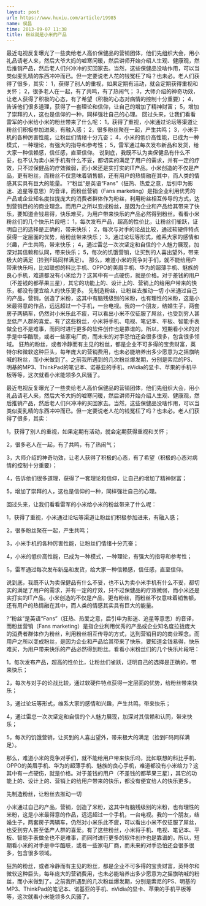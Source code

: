 ```yaml
---
layout: post
url: https://www.huxiu.com/article/19985
name: 侯昌
time: 2013-09-07 11:38
title: 粉丝就是小米的产品
---
```

最近电视反复曝光了一些卖给老人高价保健品的营销团体，他们先组织大会，用小礼品请老人来，然后大爷大妈的嘘寒问暖，然后讲师开始介绍人生观、健康观，然后推销产品，然后老人们兴冲冲的买回家去。当然，这些保健品没啥作用，可以当类似麦乳精的东西冲冲而已。但一定要说老人花的钱冤枉了吗？也未必。老人们获得了很多，其实： 1，获得了别人的重视，如果定期有活动，就会定期获得重视和关怀； 2，很多老人在一起，有了共鸣，有了热闹气； 3，大师介绍的神奇功效，让老人获得了积极的心态，有了希望（积极的心态对病情的控制十分重要）； 4，告诉他们很多道理，获得了一套理论和信仰，让自己的增加了精神财富； 5，增加了崇拜的人，这也是信仰的一种，同样强壮自己的心理。 回过头来，让我们看看雷军的小米给小米的粉丝带来了什么呢： 1，获得了重视，小米通过论坛等渠道让粉丝们积极参加进来，有融入感； 2，很多粉丝聚在一起，产生共鸣； 3，小米手机的各种厉害性能，让粉丝们情绪十分亢奋； 4，小米的低价高性能，已成为一种模式，一种理论，有强大的指导和参考性； 5，雷军通过每次发布新品和发货，给大家一种信赖感，信任感，直至信仰。 说到底，我既不认为卖保健品有什么不妥，也不认为卖小米手机有什么不妥，都切实的满足了用户的需求，并有一定的疗效，只不过保健品的疗效微弱，而小米还是实打实的IT产品。小米创造的不仅是产品，更有粉丝，而粉丝不仅意味着销售额，还有用户的热情融在其中，而人类的情感其实具有巨大的能量。 ?“粉丝”是英语“Fans”（狂热、热爱之意，后引申为影迷、追星等意思）的音译，而粉丝营销（Fans marketing）是指企业利用优秀的产品或企业知名度拉拢庞大的消费者群体作为粉丝，利用粉丝相互传导的方式，达到营销目的的商业理念。而用户之所以变成粉丝，是因为企业和产品给其带来了快乐，要知道金钱易得，快乐难买，为用户带来快乐的产品必然得到粉丝。看看小米粉丝们的几个快乐片段吧： 1，每次发布产品，超高的性价比，让粉丝们雀跃，证明自己的选择是正确的，带来快乐； 2，每次与对手的论战比较，通过软硬件特点获得一定层面的优势，给粉丝带来快乐； 3，通过论坛等形式，维系大家的感情和兴趣，产生共鸣，带来快乐； 4，通过雷总一次次坚定和自信的个人魅力展现，加深对其信赖和认同，带来快乐； 5，每次的饥饿营销，让买到的人喜出望外，带来极大的满足（捡到F码同样满足）。 那么，难道小米的竞争对手们，就不能给用户带来快乐吗，比如联想的科比手机、OPPO的美眉手机、华为的超薄手机、魅族的良心手机，难道都没有小米给力？这其中有一点硬伤，就是价格。对于差钱的用户（不差钱的都苹果三星），其它的功能上的、设计上的、营销上的给用户带来的快乐，都没有便宜给人的快乐更多。 先制造粉丝，让粉丝去推动一切 小米通过自己的产品，营销，创造了米粉，这其中有脑残级别的米粉，也有理性的米粉，这是小米最得意的作品，远远超过一个手机，一台电视。我的一个朋友，结婚生子，两套房子两辆车，仍然对小米乐此不疲，可以看出小米不仅征服了屌丝，也受到穷人甚至低产人群的喜爱。有了这些粉丝，小米将手机、电视、笔记本、平板、智能手表做全也不是难事，而同时进行更多的软件创作也是靠谱的。所以，短期看小米的对手是中华酷联，或者一些家电厂商，而未来的对手恐怕还会很多很多，包含很多领域。 狂热的粉丝，或者冷静而有主见的粉丝，都是企业不可多得的宝贵财富，英特尔和微软这种巨头，每年庞大的营销费用，也未必能培养出多少愿意为之摇旗呐喊的粉丝，而小米做到了。之前我所遇到的几次粉丝爆发期，分别是索尼的PS、明基的MP3、ThinkPad的笔记本、诺基亚的手机、nVidia的显卡、苹果的手机平板等等，这次就看小米能领多久风骚了。

最近电视反复曝光了一些卖给老人高价保健品的营销团体，他们先组织大会，用小礼品请老人来，然后大爷大妈的嘘寒问暖，然后讲师开始介绍人生观、健康观，然后推销产品，然后老人们兴冲冲的买回家去。当然，这些保健品没啥作用，可以当类似麦乳精的东西冲冲而已。但一定要说老人花的钱冤枉了吗？也未必。老人们获得了很多，其实：

1，获得了别人的重视，如果定期有活动，就会定期获得重视和关怀；

2，很多老人在一起，有了共鸣，有了热闹气；

3，大师介绍的神奇功效，让老人获得了积极的心态，有了希望（积极的心态对病情的控制十分重要）；

4，告诉他们很多道理，获得了一套理论和信仰，让自己的增加了精神财富；

5，增加了崇拜的人，这也是信仰的一种，同样强壮自己的心理。

回过头来，让我们看看雷军的小米给小米的粉丝带来了什么呢：

1，获得了重视，小米通过论坛等渠道让粉丝们积极参加进来，有融入感；

2，很多粉丝聚在一起，产生共鸣；

3，小米手机的各种厉害性能，让粉丝们情绪十分亢奋；

4，小米的低价高性能，已成为一种模式，一种理论，有强大的指导和参考性；

5，雷军通过每次发布新品和发货，给大家一种信赖感，信任感，直至信仰。

说到底，我既不认为卖保健品有什么不妥，也不认为卖小米手机有什么不妥，都切实的满足了用户的需求，并有一定的疗效，只不过保健品的疗效微弱，而小米还是实打实的IT产品。小米创造的不仅是产品，更有粉丝，而粉丝不仅意味着销售额，还有用户的热情融在其中，而人类的情感其实具有巨大的能量。

?“粉丝”是英语“Fans”（狂热、热爱之意，后引申为影迷、追星等意思）的音译，而粉丝营销（Fans marketing）是指企业利用优秀的产品或企业知名度拉拢庞大的消费者群体作为粉丝，利用粉丝相互传导的方式，达到营销目的的商业理念。而用户之所以变成粉丝，是因为企业和产品给其带来了快乐，要知道金钱易得，快乐难买，为用户带来快乐的产品必然得到粉丝。看看小米粉丝们的几个快乐片段吧：

1，每次发布产品，超高的性价比，让粉丝们雀跃，证明自己的选择是正确的，带来快乐；

2，每次与对手的论战比较，通过软硬件特点获得一定层面的优势，给粉丝带来快乐；

3，通过论坛等形式，维系大家的感情和兴趣，产生共鸣，带来快乐；

4，通过雷总一次次坚定和自信的个人魅力展现，加深对其信赖和认同，带来快乐；

5，每次的饥饿营销，让买到的人喜出望外，带来极大的满足（捡到F码同样满足）。

那么，难道小米的竞争对手们，就不能给用户带来快乐吗，比如联想的科比手机、OPPO的美眉手机、华为的超薄手机、魅族的良心手机，难道都没有小米给力？这其中有一点硬伤，就是价格。对于差钱的用户（不差钱的都苹果三星），其它的功能上的、设计上的、营销上的给用户带来的快乐，都没有便宜给人的快乐更多。

先制造粉丝，让粉丝去推动一切

小米通过自己的产品，营销，创造了米粉，这其中有脑残级别的米粉，也有理性的米粉，这是小米最得意的作品，远远超过一个手机，一台电视。我的一个朋友，结婚生子，两套房子两辆车，仍然对小米乐此不疲，可以看出小米不仅征服了屌丝，也受到穷人甚至低产人群的喜爱。有了这些粉丝，小米将手机、电视、笔记本、平板、智能手表做全也不是难事，而同时进行更多的软件创作也是靠谱的。所以，短期看小米的对手是中华酷联，或者一些家电厂商，而未来的对手恐怕还会很多很多，包含很多领域。

狂热的粉丝，或者冷静而有主见的粉丝，都是企业不可多得的宝贵财富，英特尔和微软这种巨头，每年庞大的营销费用，也未必能培养出多少愿意为之摇旗呐喊的粉丝，而小米做到了。之前我所遇到的几次粉丝爆发期，分别是索尼的PS、明基的MP3、ThinkPad的笔记本、诺基亚的手机、nVidia的显卡、苹果的手机平板等等，这次就看小米能领多久风骚了。

